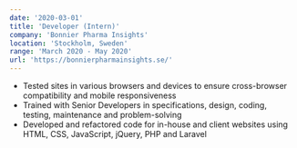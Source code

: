 ```yaml
---
date: '2020-03-01'
title: 'Developer (Intern)'
company: 'Bonnier Pharma Insights'
location: 'Stockholm, Sweden'
range: 'March 2020 - May 2020'
url: 'https://bonnierpharmainsights.se/'
---
```


- Tested sites in various browsers and devices to ensure cross-browser compatibility and mobile responsiveness
- Trained with Senior Developers in specifications, design, coding, testing, maintenance and problem-solving
- Developed and refactored code for in-house and client websites using HTML, CSS, JavaScript, jQuery, PHP and Laravel
